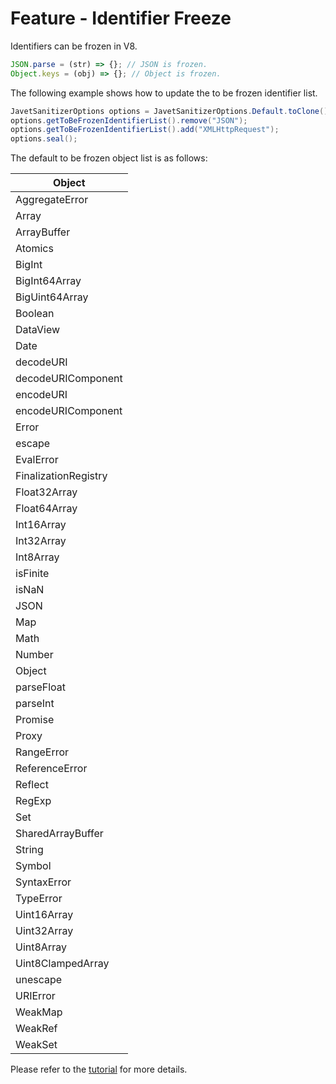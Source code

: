 # Feature - Identifier Freeze

Identifiers can be frozen in V8.

```js
JSON.parse = (str) => {}; // JSON is frozen.
Object.keys = (obj) => {}; // Object is frozen.
```

The following example shows how to update the to be frozen identifier list.

```java
JavetSanitizerOptions options = JavetSanitizerOptions.Default.toClone()
options.getToBeFrozenIdentifierList().remove("JSON");
options.getToBeFrozenIdentifierList().add("XMLHttpRequest");
options.seal();
```

The default to be frozen object list is as follows:

| Object               |
|----------------------|
| AggregateError       |
| Array                |
| ArrayBuffer          |
| Atomics              |
| BigInt               |
| BigInt64Array        |
| BigUint64Array       |
| Boolean              |
| DataView             |
| Date                 |
| decodeURI            |
| decodeURIComponent   |
| encodeURI            |
| encodeURIComponent   |
| Error                |
| escape               |
| EvalError            |
| FinalizationRegistry |
| Float32Array         |
| Float64Array         |
| Int16Array           |
| Int32Array           |
| Int8Array            |
| isFinite             |
| isNaN                |
| JSON                 |
| Map                  |
| Math                 |
| Number               |
| Object               |
| parseFloat           |
| parseInt             |
| Promise              |
| Proxy                |
| RangeError           |
| ReferenceError       |
| Reflect              |
| RegExp               |
| Set                  |
| SharedArrayBuffer    |
| String               |
| Symbol               |
| SyntaxError          |
| TypeError            |
| Uint16Array          |
| Uint32Array          |
| Uint8Array           |
| Uint8ClampedArray    |
| unescape             |
| URIError             |
| WeakMap              |
| WeakRef              |
| WeakSet              |

Please refer to the [tutorial](../tutorials/tutorial_sanitizer_06_identifier_freeze.md) for more details.
